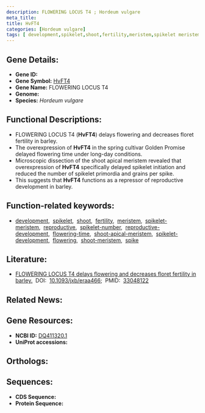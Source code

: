 ```yaml
---
description: FLOWERING LOCUS T4 ; Hordeum vulgare
meta_title:
title: HvFT4
categories: [Hordeum vulgare]
tags: [ development,spikelet,shoot,fertility,meristem,spikelet meristem,reproductive,spikelet number,reproductive development,flowering time,shoot apical meristem,spikelet development,flowering,shoot meristem,spike ]
---
```


## Gene Details:
- **Gene ID:** []()
- **Gene Symbol:** <u>HvFT4</u>
- **Gene Name:** FLOWERING LOCUS T4
- **Genome:** []()
- **Species:** *Hordeum vulgare*

## Functional Descriptions:
   - FLOWERING LOCUS T4 (**HvFT4**) delays flowering and decreases floret fertility in barley.
   - The overexpression of **HvFT4** in the spring cultivar Golden Promise delayed flowering time under long-day conditions.
   - Microscopic dissection of the shoot apical meristem revealed that overexpression of **HvFT4** specifically delayed spikelet initiation and reduced the number of spikelet primordia and grains per spike.
   - This suggests that **HvFT4** functions as a repressor of reproductive development in barley.

## Function-related keywords:
   - [development](/tags/development/),&nbsp;&nbsp;[spikelet](/tags/spikelet/),&nbsp;&nbsp;[shoot](/tags/shoot/),&nbsp;&nbsp;[fertility](/tags/fertility/),&nbsp;&nbsp;[meristem](/tags/meristem/),&nbsp;&nbsp;[spikelet-meristem](/tags/spikelet-meristem/),&nbsp;&nbsp;[reproductive](/tags/reproductive/),&nbsp;&nbsp;[spikelet-number](/tags/spikelet-number/),&nbsp;&nbsp;[reproductive-development](/tags/reproductive-development/),&nbsp;&nbsp;[flowering-time](/tags/flowering-time/),&nbsp;&nbsp;[shoot-apical-meristem](/tags/shoot-apical-meristem/),&nbsp;&nbsp;[spikelet-development](/tags/spikelet-development/),&nbsp;&nbsp;[flowering](/tags/flowering/),&nbsp;&nbsp;[shoot-meristem](/tags/shoot-meristem/),&nbsp;&nbsp;[spike](/tags/spike/)

## Literature:
   - [FLOWERING LOCUS T4 delays flowering and decreases floret fertility in barley.](https://doi.org/10.1093/jxb/eraa466)&nbsp;&nbsp;DOI:&nbsp;&nbsp;[10.1093/jxb/eraa466](https://doi.org/10.1093/jxb/eraa466);&nbsp;&nbsp;PMID:&nbsp;&nbsp;[33048122](https://pubmed.ncbi.nlm.nih.gov/33048122/)

## Related News:

## Gene Resources:
- **NCBI ID:**  [DQ411320.1](https://www.ncbi.nlm.nih.gov/gene/?term=DQ411320.1)
- **UniProt accessions:**  [](https://www.uniprot.org/uniprotkb//entry)

## Orthologs:

## Sequences:
- **CDS Sequence:**
- **Protein Sequence:**
